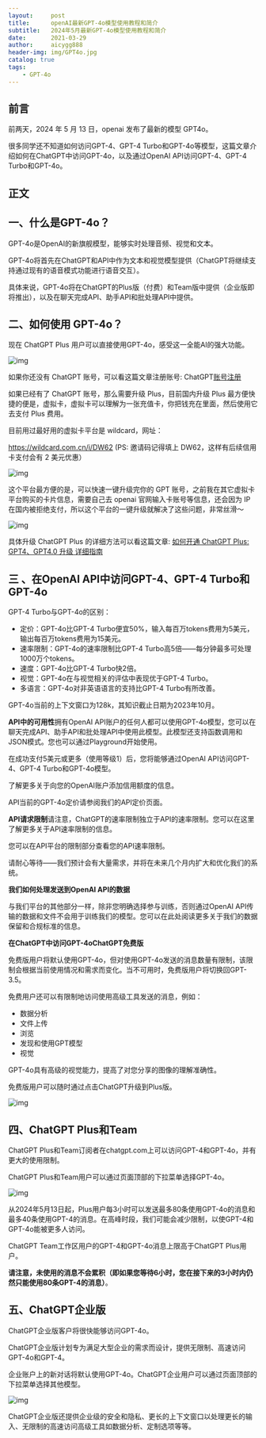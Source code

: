 ```yaml
---
layout:     post
title:      openAI最新GPT-4o模型使用教程和简介
subtitle:   2024年5月最新GPT-4o模型使用教程和简介
date:       2021-03-29
author:     aicygg888
header-img: img/GPT4o.jpg
catalog: true
tags:
    - GPT-4o
---
```


## 前言

前两天，2024 年 5 月 13 日，openai 发布了最新的模型 GPT4o。

很多同学还不知道如何访问GPT-4、GPT-4 Turbo和GPT-4o等模型，这篇文章介绍如何在ChatGPT中访问GPT-4o，以及通过OpenAI API访问GPT-4、GPT-4 Turbo和GPT-4o。

## 正文

## 一、什么是GPT-4o？

GPT-4o是OpenAI的新旗舰模型，能够实时处理音频、视觉和文本。

GPT-4o将首先在ChatGPT和API中作为文本和视觉模型提供（ChatGPT将继续支持通过现有的语音模式功能进行语音交互）。

具体来说，GPT-4o将在ChatGPT的Plus版（付费）和Team版中提供（企业版即将推出），以及在聊天完成API、助手API和批处理API中提供。

## 二、如何使用 GPT-4o？

现在 ChatGPT Plus 用户可以直接使用GPT-4o，感受这一全能AI的强大功能。 

![img](https://picx.zhimg.com/80/v2-ae9920d8fb232d3891c4e8cb38d45998_720w.png)

如果你还没有 ChatGPT 账号，可以看这篇文章注册账号: ChatGPT[账号注册](https://littlemagic8.github.io/2024/04/17/how-to-update-ChatGPT-plus4.0/)

如果已经有了 ChatGPT 账号，那么需要升级 Plus，目前国内升级 Plus 最方便快捷的便是，虚拟卡，虚拟卡可以理解为一张充值卡，你把钱充在里面，然后使用它去支付 Plus 费用。

目前用过最好用的虚拟卡平台是 wildcard，网址：

https://wildcard.com.cn/i/DW62 (PS: 邀请码记得填上 DW62，这样有后续信用卡支付会有 2 美元优惠） 

![img](https://picx.zhimg.com/80/v2-e6dcfcdcca581ce6979a33bd8ff327cb_720w.png)

这个平台最方便的是，可以快速一键升级完你的 GPT 账号，之前我在其它虚拟卡平台购买的卡片信息，需要自己去 openai 官网输入卡账号等信息，还会因为 IP 在国内被拒绝支付，所以这个平台的一键升级就解决了这些问题，非常丝滑～

![img](https://pic1.zhimg.com/80/v2-69144f14135a6b99edb15f80dc715792_720w.png)



具体升级 ChatGPT Plus 的详细方法可以看这篇文章: [如何开通 ChatGPT Plus: GPT4、GPT4.0 升级 详细指南](https://littlemagic8.github.io/2024/04/17/how-to-update-ChatGPT-plus4.0/)

## 三 、在OpenAI API中访问GPT-4、GPT-4 Turbo和GPT-4o

GPT-4 Turbo与GPT-4o的区别：

- 定价：GPT-4o比GPT-4 Turbo便宜50%，输入每百万tokens费用为5美元，输出每百万tokens费用为15美元。
- 速率限制：GPT-4o的速率限制比GPT-4 Turbo高5倍——每分钟最多可处理1000万个tokens。
- 速度：GPT-4o比GPT-4 Turbo快2倍。
- 视觉：GPT-4o在与视觉相关的评估中表现优于GPT-4 Turbo。
- 多语言：GPT-4o对非英语语言的支持比GPT-4 Turbo有所改善。

GPT-4o当前的上下文窗口为128k，其知识截止日期为2023年10月。

**API中的可用性**拥有OpenAI API账户的任何人都可以使用GPT-4o模型，您可以在聊天完成API、助手API和批处理API中使用此模型。此模型还支持函数调用和JSON模式。您也可以通过Playground开始使用。

在成功支付5美元或更多（使用等级1）后，您将能够通过OpenAI API访问GPT-4、GPT-4 Turbo和GPT-4o模型。

了解更多关于向您的OpenAI账户添加信用额度的信息。

API当前的GPT-4o定价请参阅我们的API定价页面。

**API请求限制**请注意，ChatGPT的速率限制独立于API的速率限制。您可以在这里了解更多关于API速率限制的信息。

您可以在API平台的限制部分查看您的API速率限制。

请耐心等待——我们预计会有大量需求，并将在未来几个月内扩大和优化我们的系统。

**我们如何处理发送到OpenAI API的数据**

与我们平台的其他部分一样，除非您明确选择参与训练，否则通过OpenAI API传输的数据和文件不会用于训练我们的模型。您可以在此处阅读更多关于我们的数据保留和合规标准的信息。

**在ChatGPT中访问GPT-4oChatGPT免费版**

免费版用户将默认使用GPT-4o，但对使用GPT-4o发送的消息数量有限制，该限制会根据当前使用情况和需求而变化。当不可用时，免费版用户将切换回GPT-3.5。

免费用户还可以有限制地访问使用高级工具发送的消息，例如：

- 数据分析 
- 文件上传 
- 浏览 
- 发现和使用GPT模型 
- 视觉 

GPT-4o具有高级的视觉能力，提高了对您分享的图像的理解准确性。

免费版用户可以随时通过点击ChatGPT升级到Plus版。

![img](https://picx.zhimg.com/80/v2-a53e0b3e6884eb6feefa61cfe252e803_720w.png)



## 四、ChatGPT Plus和Team

ChatGPT Plus和Team订阅者在chatgpt.com上可以访问GPT-4和GPT-4o，并有更大的使用限制。

ChatGPT Plus和Team用户可以通过页面顶部的下拉菜单选择GPT-4o。

![img](https://picx.zhimg.com/80/v2-2d344b2b5f0ac5eeeb0305b975003c84_720w.png)



从2024年5月13日起，Plus用户每3小时可以发送最多80条使用GPT-4o的消息和最多40条使用GPT-4的消息。在高峰时段，我们可能会减少限制，以使GPT-4和GPT-4o能被更多人访问。

ChatGPT Team工作区用户的GPT-4和GPT-4o消息上限高于ChatGPT Plus用户。

**请注意，未使用的消息不会累积（即如果您等待6小时，您在接下来的3小时内仍然只能使用80条GPT-4的消息）**。

## 五、ChatGPT企业版

ChatGPT企业版客户将很快能够访问GPT-4o。

ChatGPT企业版计划专为满足大型企业的需求而设计，提供无限制、高速访问GPT-4o和GPT-4。

企业账户上的新对话将默认使用GPT-4o。ChatGPT企业用户可以通过页面顶部的下拉菜单选择其他模型。

![img](https://pica.zhimg.com/80/v2-2d344b2b5f0ac5eeeb0305b975003c84_720w.png)



ChatGPT企业版还提供企业级的安全和隐私、更长的上下文窗口以处理更长的输入、无限制的高速访问高级工具如数据分析、定制选项等等。